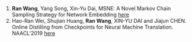 1. **Ran Wang**, Yang Song, Xin-Yu Dai, MSNE: A Novel Markov Chain Sampling Strategy for Network Embedding [here](./2019PAKDD@MSNE.md)
2. Hao-Ran Wei, Shujian Huang, **Ran Wang**, XIN-YU DAI and Jiajun CHEN. Online Distilling from Checkpoints for Neural Machine Translation. NAACL'2019 [here](./2019NAACL@ODC.md)
